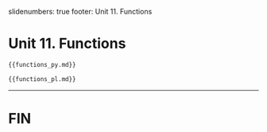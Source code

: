 slidenumbers: true
footer: Unit 11. Functions

# Unit 11. Functions

~~~ python
{{functions_py.md}}
~~~

~~~ perl
{{functions_pl.md}}
~~~

---

# FIN
